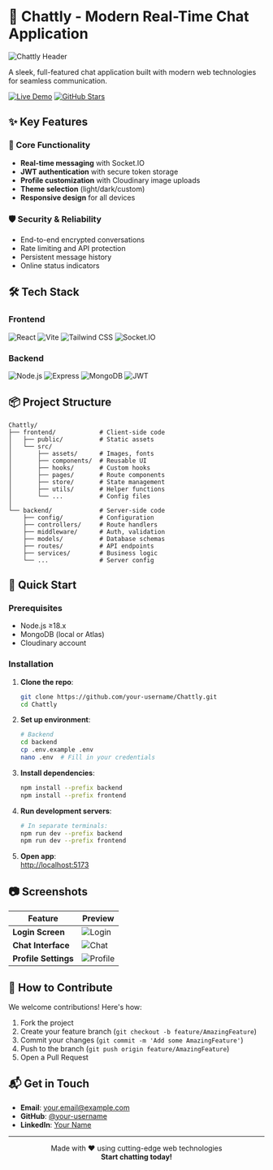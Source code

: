 # 💬 Chattly - Modern Real-Time Chat Application

![Chattly Header](https://via.placeholder.com/1200x400/2563eb/ffffff?text=Chattly+Real-Time+Messaging)

A sleek, full-featured chat application built with modern web technologies for seamless communication.

[![Live Demo](https://img.shields.io/badge/%F0%9F%94%97-Live_Demo-3b82f6?style=for-the-badge)](https://chattly-asdl.onrender.com)
[![GitHub Stars](https://img.shields.io/github/stars/your-username/Chattly?style=for-the-badge)](https://github.com/your-username/Chattly)

## ✨ Key Features

### 🚀 Core Functionality
- **Real-time messaging** with Socket.IO  
- **JWT authentication** with secure token storage  
- **Profile customization** with Cloudinary image uploads  
- **Theme selection** (light/dark/custom)  
- **Responsive design** for all devices  

### 🛡️ Security & Reliability
- End-to-end encrypted conversations  
- Rate limiting and API protection  
- Persistent message history  
- Online status indicators  

## 🛠 Tech Stack

### Frontend
<p align="left">
  <img src="https://img.shields.io/badge/React-61DAFB?logo=react&logoColor=white&style=flat-square" alt="React">
  <img src="https://img.shields.io/badge/Vite-646CFF?logo=vite&logoColor=white&style=flat-square" alt="Vite">
  <img src="https://img.shields.io/badge/Tailwind_CSS-06B6D4?logo=tailwindcss&logoColor=white&style=flat-square" alt="Tailwind CSS">
  <img src="https://img.shields.io/badge/Socket.io-010101?logo=socket.io&logoColor=white&style=flat-square" alt="Socket.IO">
</p>

### Backend
<p align="left">
  <img src="https://img.shields.io/badge/Node.js-339933?logo=nodedotjs&logoColor=white&style=flat-square" alt="Node.js">
  <img src="https://img.shields.io/badge/Express-000000?logo=express&logoColor=white&style=flat-square" alt="Express">
  <img src="https://img.shields.io/badge/MongoDB-47A248?logo=mongodb&logoColor=white&style=flat-square" alt="MongoDB">
  <img src="https://img.shields.io/badge/JWT-000000?logo=jsonwebtokens&logoColor=white&style=flat-square" alt="JWT">
</p>

## 📦 Project Structure

```
Chattly/
├── frontend/            # Client-side code
│   ├── public/          # Static assets
│   └── src/
│       ├── assets/      # Images, fonts
│       ├── components/  # Reusable UI
│       ├── hooks/       # Custom hooks
│       ├── pages/       # Route components
│       ├── store/       # State management
│       ├── utils/       # Helper functions
│       └── ...          # Config files
│
└── backend/             # Server-side code
    ├── config/          # Configuration
    ├── controllers/     # Route handlers
    ├── middleware/      # Auth, validation
    ├── models/          # Database schemas
    ├── routes/          # API endpoints
    ├── services/        # Business logic
    └── ...              # Server config
```

## 🚀 Quick Start

### Prerequisites
- Node.js ≥18.x  
- MongoDB (local or Atlas)  
- Cloudinary account  

### Installation

1. **Clone the repo**:
   ```bash
   git clone https://github.com/your-username/Chattly.git
   cd Chattly
   ```

2. **Set up environment**:
   ```bash
   # Backend
   cd backend
   cp .env.example .env
   nano .env  # Fill in your credentials
   ```

3. **Install dependencies**:
   ```bash
   npm install --prefix backend
   npm install --prefix frontend
   ```

4. **Run development servers**:
   ```bash
   # In separate terminals:
   npm run dev --prefix backend
   npm run dev --prefix frontend
   ```

5. **Open app**:  
   [http://localhost:5173](http://localhost:5173)

## 📷 Screenshots

| Feature            | Preview |
|--------------------|---------|
| **Login Screen**   | ![Login](https://via.placeholder.com/400x225/3b82f6/ffffff?text=Login+Screen) |
| **Chat Interface** | ![Chat](https://via.placeholder.com/400x225/3b82f6/ffffff?text=Chat+Window) |
| **Profile Settings** | ![Profile](https://via.placeholder.com/400x225/3b82f6/ffffff?text=User+Profile) |

## 🤝 How to Contribute

We welcome contributions! Here's how:

1. Fork the project  
2. Create your feature branch (`git checkout -b feature/AmazingFeature`)  
3. Commit your changes (`git commit -m 'Add some AmazingFeature'`)  
4. Push to the branch (`git push origin feature/AmazingFeature`)  
5. Open a Pull Request  

## 📬 Get in Touch

- **Email**: [your.email@example.com](mailto:your.email@example.com)  
- **GitHub**: [@your-username](https://github.com/your-username)  
- **LinkedIn**: [Your Name](https://linkedin.com/in/your-profile)

---

<p align="center">
  Made with ❤️ using cutting-edge web technologies  
  <br>
  <b>Start chatting today!</b>
</p>
